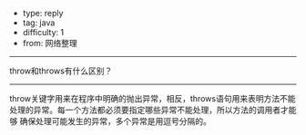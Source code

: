 - type: reply
- tag: java
- difficulty:  1
- from: 网络整理

--------

throw和throws有什么区别？

---------

throw关键字用来在程序中明确的抛出异常，相反，throws语句用来表明方法不能处理的异常。每一个方法都必须要指定哪些异常不能处理，所以方法的调用者才能够
确保处理可能发生的异常，多个异常是用逗号分隔的。

